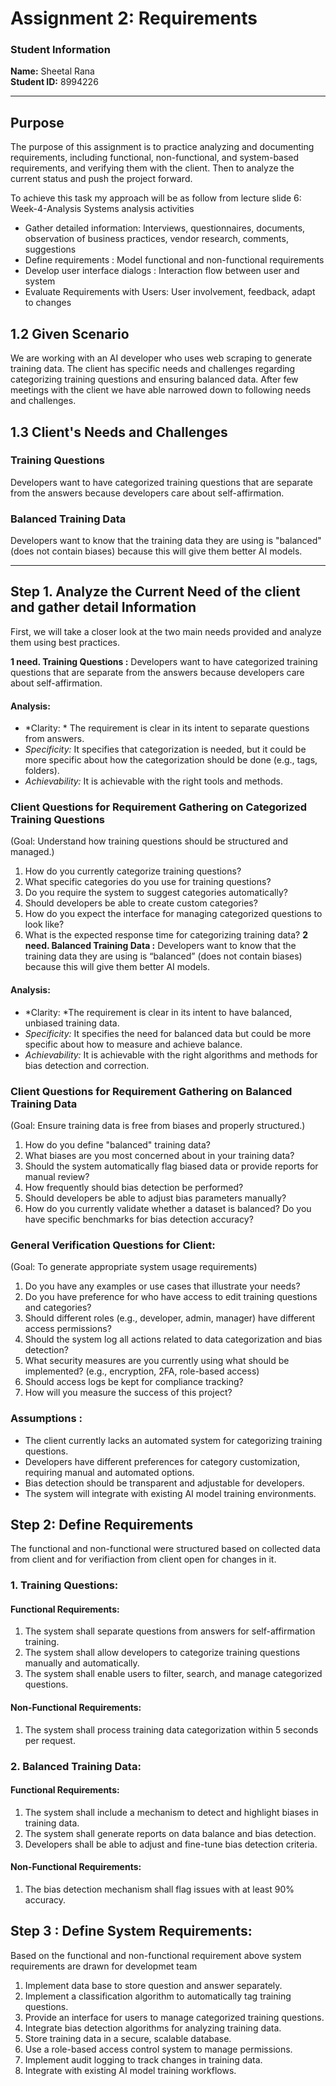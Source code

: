 # Assignment 2: Requirements

### Student Information
**Name:** Sheetal Rana  
**Student ID:** 8994226  

---

## Purpose
The purpose of this assignment is to practice analyzing and documenting requirements, including functional, non-functional, and system-based requirements, and verifying them with the client. Then to analyze the current status and push the project forward.

To achieve this task my approach will be as follow from lecture slide 6: Week-4-Analysis
Systems analysis activities  
- Gather detailed information:  Interviews, questionnaires, documents, observation of business practices, vendor research,
comments, suggestions
- Define requirements : Model functional and non-functional requirements
- Develop user interface dialogs : Interaction flow between user and system
- Evaluate Requirements with Users: User involvement, feedback, adapt to changes

## 1.2 Given Scenario
We are working with an AI developer who uses web scraping to generate training data. The client has specific needs and challenges regarding categorizing training questions and ensuring balanced data. 
After few meetings with the client we have able narrowed down to following needs and challenges.
## 1.3 Client's Needs and Challenges
### Training Questions
Developers want to have categorized training questions that are separate from the answers because developers care about self-affirmation.
### Balanced Training Data
Developers want to know that the training data they are using is "balanced" (does not contain biases) because this will give them better AI models.

---
## Step 1. Analyze the Current Need of the client and gather detail Information 
First, we will take a closer look at the two main needs provided and analyze them using best practices. 

**1 need. Training Questions :** Developers want to have categorized training questions that are separate from the answers because developers care about self-affirmation.

#### Analysis:
-	*Clarity: * The requirement is clear in its intent to separate questions from answers.
-	*Specificity:* It specifies that categorization is needed, but it could be more specific about how the categorization should be done (e.g., tags, folders).
-	*Achievability:* It is achievable with the right tools and methods.
### Client Questions for Requirement Gathering on Categorized Training Questions
(Goal: Understand how training questions should be structured and managed.)
1.	How do you currently categorize training questions?
2.	What specific categories do you use for training questions?
3.	Do you require the system to suggest categories automatically?
4.	Should developers be able to create custom categories?
5.	How do you expect the interface for managing categorized questions to look like?
6.	What is the expected response time for categorizing training data?
**2 need. Balanced Training Data :** Developers want to know that the training data they are using is “balanced” (does not contain biases) because this will give them better AI models.

#### Analysis:
-	*Clarity: *The requirement is clear in its intent to have balanced, unbiased training data.
-	*Specificity:* It specifies the need for balanced data but could be more specific about how to measure and achieve balance.
-	*Achievability:* It is achievable with the right algorithms and methods for bias detection and correction.
### Client Questions for Requirement Gathering on Balanced Training Data
(Goal: Ensure training data is free from biases and properly structured.)
1.	How do you define "balanced" training data?
2.	What biases are you most concerned about in your training data?
3.	Should the system automatically flag biased data or provide reports for manual review?
4.	How frequently should bias detection be performed?
5.	Should developers be able to adjust bias parameters manually?
6.	How do you currently validate whether a dataset is balanced? Do you have specific benchmarks for bias detection accuracy?
### General Verification Questions for Client: 
(Goal: To generate appropriate system usage requirements)
1.	Do you have any examples or use cases that illustrate your needs?
2.	Do you have preference for who have access to edit training questions and categories?
3.	Should different roles (e.g., developer, admin, manager) have different access  permissions?
4.	Should the system log all actions related to data categorization and bias detection?
5.	What security measures are you currently using what should be implemented? (e.g., encryption, 2FA, role-based access)
6.	Should access logs be kept for compliance tracking?
7.	How will you measure the success of this project?
### Assumptions :
-	The client currently lacks an automated system for categorizing training questions.
-	Developers have different preferences for category customization, requiring manual and automated options.
-	Bias detection should be transparent and adjustable for developers.
-	The system will integrate with existing AI model training environments.

## Step 2: Define Requirements
The functional and non-functional were structured based on collected data from client and for verifiaction from client open for changes in it.

### 1. Training Questions:
#### Functional Requirements:
1.	The system shall separate questions from answers for self-affirmation training.
2.	The system shall allow developers to categorize training questions manually and automatically.
3.	The system shall enable users to filter, search, and manage categorized questions.
#### Non-Functional Requirements:
1.	The system shall process training data categorization within 5 seconds per request.
### 2. Balanced Training Data:
#### Functional Requirements:
1.	The system shall include a mechanism to detect and highlight biases in training data.
2.	The system shall generate reports on data balance and bias detection.
3.	Developers shall be able to adjust and fine-tune bias detection criteria.
#### Non-Functional Requirements:
1.	The bias detection mechanism shall flag issues with at least 90% accuracy.

## Step 3 : Define System Requirements:
Based on the functional and non-functional requirement above system requirements are drawn for developmet team
1.	Implement data base to store question and answer separately.
2.	Implement a classification algorithm to automatically tag training questions.
3.	Provide an interface for users to manage categorized training questions.
4.	Integrate bias detection algorithms for analyzing training data.
5.	Store training data in a secure, scalable database.
6.	Use a role-based access control system to manage permissions.
7.	Implement audit logging to track changes in training data.
8.	Integrate with existing AI model training workflows.

